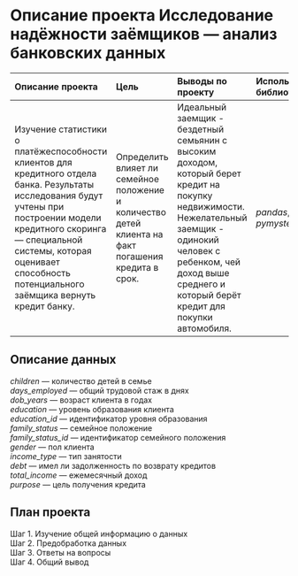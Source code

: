 # Описание проекта Исследование надёжности заёмщиков — анализ банковских данных  


  

| Описание проекта | Цель | Выводы по проекту | Используемые библиотеки |  Статус |
| :---------------------- | :---------------------- | :---------------------- |  :---------------------- |:---------------------- |
| Изучение статистики о платёжеспособности клиентов для кредитного отдела банка. Результаты исследования будут учтены при построении модели кредитного скоринга — специальной системы, которая оценивает способность потенциального заёмщика вернуть кредит банку. | Определить влияет ли семейное положение и количество детей клиента на факт погашения кредита в срок. | Идеальный заемщик - бездетный семьянин с высоким доходом, который берет кредит на покупку недвижимости. Нежелательный заемщик - одинокий человек с ребенком, чей доход выше среднего и который берёт кредит для покупки автомобиля. | *pandas*, *pymystem3* |Проект закончен|

  

## Описание данных
  
*children* — количество детей в семье  
*days_employed* — общий трудовой стаж в днях  
*dob_years* — возраст клиента в годах  
*education* — уровень образования клиента  
*education_id* — идентификатор уровня образования  
*family_status* — семейное положение  
*family_status_id* — идентификатор семейного положения  
*gender* — пол клиента  
*income_type* — тип занятости  
*debt* — имел ли задолженность по возврату кредитов  
*total_income* — ежемесячный доход  
*purpose* — цель получения кредита  


## План проекта
  
Шаг 1. Изучение общей информацию о данных  
Шаг 2. Предобработка данных  
Шаг 3. Ответы на вопросы  
Шаг 4. Общий вывод  
